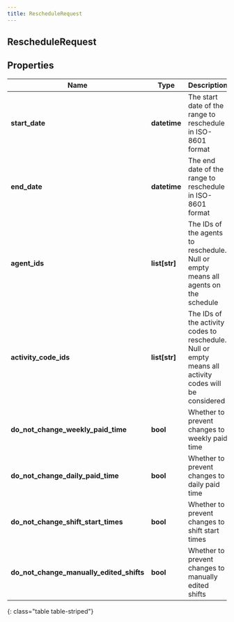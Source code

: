 ```yaml
---
title: RescheduleRequest
---
```

## RescheduleRequest

## Properties

|Name | Type | Description | Notes|
|------------ | ------------- | ------------- | -------------|
| **start_date** | **datetime** | The start date of the range to reschedule in ISO-8601 format | |
| **end_date** | **datetime** | The end date of the range to reschedule in ISO-8601 format | |
| **agent_ids** | **list[str]** | The IDs of the agents to reschedule.  Null or empty means all agents on the schedule | [optional] |
| **activity_code_ids** | **list[str]** | The IDs of the activity codes to reschedule. Null or empty means all activity codes will be considered | [optional] |
| **do_not_change_weekly_paid_time** | **bool** | Whether to prevent changes to weekly paid time | |
| **do_not_change_daily_paid_time** | **bool** | Whether to prevent changes to daily paid time | |
| **do_not_change_shift_start_times** | **bool** | Whether to prevent changes to shift start times | |
| **do_not_change_manually_edited_shifts** | **bool** | Whether to prevent changes to manually edited shifts | |
{: class="table table-striped"}


